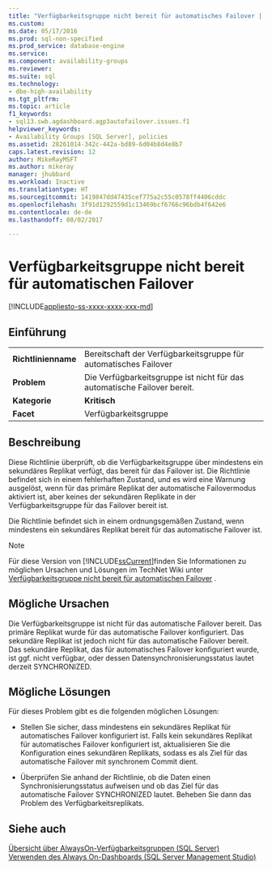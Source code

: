 ```yaml
---
title: "Verfügbarkeitsgruppe nicht bereit für automatisches Failover | Microsoft-Dokumentation"
ms.custom: 
ms.date: 05/17/2016
ms.prod: sql-non-specified
ms.prod_service: database-engine
ms.service: 
ms.component: availability-groups
ms.reviewer: 
ms.suite: sql
ms.technology:
- dbe-high-availability
ms.tgt_pltfrm: 
ms.topic: article
f1_keywords:
- sql13.swb.agdashboard.agp3autofailover.issues.f1
helpviewer_keywords:
- Availability Groups [SQL Server], policies
ms.assetid: 28261014-342c-442a-bd89-6d04b8d4e8b7
caps.latest.revision: 12
author: MikeRayMSFT
ms.author: mikeray
manager: jhubbard
ms.workload: Inactive
ms.translationtype: HT
ms.sourcegitcommit: 1419847dd47435cef775a2c55c0578ff4406cddc
ms.openlocfilehash: 3f91d1292559d1c13469bcf6766c96bdb4f642e6
ms.contentlocale: de-de
ms.lasthandoff: 08/02/2017

---
```

# <a name="availability-group-is-not-ready-for-automatic-failover"></a>Verfügbarkeitsgruppe nicht bereit für automatischen Failover
[!INCLUDE[appliesto-ss-xxxx-xxxx-xxx-md](../../../includes/appliesto-ss-xxxx-xxxx-xxx-md.md)]
    
## <a name="introduction"></a>Einführung  
  
|||  
|-|-|  
|**Richtlinienname**|Bereitschaft der Verfügbarkeitsgruppe für automatisches Failover|  
|**Problem**|Die Verfügbarkeitsgruppe ist nicht für das automatische Failover bereit.|  
|**Kategorie**|**Kritisch**|  
|**Facet**|Verfügbarkeitsgruppe|  
  
## <a name="description"></a>Beschreibung  
 Diese Richtlinie überprüft, ob die Verfügbarkeitsgruppe über mindestens ein sekundäres Replikat verfügt, das bereit für das Failover ist. Die Richtlinie befindet sich in einem fehlerhaften Zustand, und es wird eine Warnung ausgelöst, wenn für das primäre Replikat der automatische Failovermodus aktiviert ist, aber keines der sekundären Replikate in der Verfügbarkeitsgruppe für das Failover bereit ist.  
  
 Die Richtlinie befindet sich in einem ordnungsgemäßen Zustand, wenn mindestens ein sekundäres Replikat bereit für das automatische Failover ist.  
  
> [!NOTE]  
>  Für diese Version von [!INCLUDE[ssCurrent](../../../includes/sscurrent-md.md)]finden Sie Informationen zu möglichen Ursachen und Lösungen im TechNet Wiki unter [Verfügbarkeitsgruppe nicht bereit für automatischen Failover](http://go.microsoft.com/fwlink/p/?LinkId=220851) .  
  
## <a name="possible-causes"></a>Mögliche Ursachen  
 Die Verfügbarkeitsgruppe ist nicht für das automatische Failover bereit. Das primäre Replikat wurde für das automatische Failover konfiguriert. Das sekundäre Replikat ist jedoch nicht für das automatische Failover bereit. Das sekundäre Replikat, das für automatisches Failover konfiguriert wurde, ist ggf. nicht verfügbar, oder dessen Datensynchronisierungsstatus lautet derzeit SYNCHRONIZED.  
  
## <a name="possible-solutions"></a>Mögliche Lösungen  
 Für dieses Problem gibt es die folgenden möglichen Lösungen:  
  
-   Stellen Sie sicher, dass mindestens ein sekundäres Replikat für automatisches Failover konfiguriert ist. Falls kein sekundäres Replikat für automatisches Failover konfiguriert ist, aktualisieren Sie die Konfiguration eines sekundären Replikats, sodass es als Ziel für das automatische Failover mit synchronem Commit dient.  
  
-   Überprüfen Sie anhand der Richtlinie, ob die Daten einen Synchronisierungsstatus aufweisen und ob das Ziel für das automatische Failover SYNCHRONIZED lautet. Beheben Sie dann das Problem des Verfügbarkeitsreplikats.  
  
## <a name="see-also"></a>Siehe auch  
 [Übersicht über AlwaysOn-Verfügbarkeitsgruppen &#40;SQL Server&#41;](../../../database-engine/availability-groups/windows/overview-of-always-on-availability-groups-sql-server.md)   
 [Verwenden des Always On-Dashboards &#40;SQL Server Management Studio&#41;](../../../database-engine/availability-groups/windows/use-the-always-on-dashboard-sql-server-management-studio.md)  
  
  

